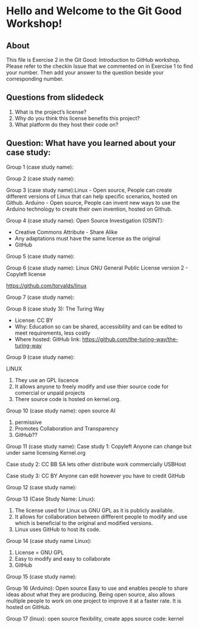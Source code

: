 # Hello and Welcome to the Git Good Workshop! 

## About 

This file is Exercise 2 in the Git Good: Introduction to GitHub workshop. 
Please refer to the checkin Issue that we commented on in Exercise 1 to find your number. Then add your answer to the question beside your corresponding number.

## Questions from slidedeck
1. What is the project’s license?
2. Why do you think this license benefits this project?
3. What platform do they host their code on?

## Question: What have you learned about your case study:

Group 1 (case study name):


Group 2 (case study name):


Group 3 (case study name):Linux - Open source, People can create different versions of Linux that can help specific scenarios, hosted on Github.
Arduino - Open source, People can invent new ways to use the Arduino technology to create their own invention, hosted on Github.

Group 4 (case study name):
Open Source Investigation (OSINT):
- Creative Commons Attribute - Share Alike
- Any adaptations must have the same license as the original
- GitHub

Group 5 (case study name): 


Group 6 (case study name):
Linux
GNU General Public License version 2 - Copyleft license

https://github.com/torvalds/linux

Group 7 (case study name):


Group 8 (case study 3): The Turing Way
- License: CC BY
- Why: Education so can be shared, accessibility and can be edited to meet requirements, less costly
- Where hosted: GitHub link: https://github.com/the-turing-way/the-turing-way

Group 9 (case study name):

LINUX

1. They use an GPL liscence
2. It allows anyone to freely modify and use thier source code for comercial or unpaid projects
3. There source code is hosted on kernel.org.


Group 10 (case study name): 
open source AI
1. permissive
2. Promotes Collaboration and Transparency
3. GitHub??

Group 11 (case study name):
Case study 1:
Copyleft
Anyone can change but under same licensing
Kernel.org

Case study 2:
CC BB SA
lets other distribute work commercially 
USBHost

Case study 3:
CC BY
Anyone can edit however you have to credit
GitHub



Group 12 (case study name):


Group 13 (Case Study Name: Linux):
1. The license used for Linux us GNU GPL as it is publicly available.
2. It allows for collaboration between diffferent people to modify and use which is beneficial to the original and modified versions.
3. Linux uses GitHub to host its code.


Group 14 (case study name Linux):
1. License = GNU GPL
2. Easy to modify and easy to collaborate
3. GitHub 

Group 15 (case study name): 


Group 16 (Arduino):
Open source 
Easy to use and enables people to share ideas about what they are producing. Being open source, also allows multiple people to work on one project to improve it at a faster rate. 
It is hosted on GitHub.



Group 17 (linux):
open source
flexibility, create apps
source code: kernel



